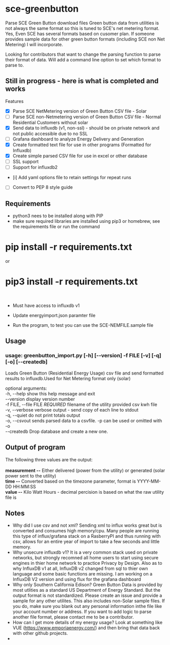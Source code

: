 # sce-greenbutton
Parse SCE Green Button download files
Green button data from utilities is not always the same format so this is tuned to SCE's net metering format.  Yes, Even SCE has several formats based on cusomer plan.
If someone provides sample data for other green button formats (including SCE non Net Metering) I will incorporate.  

Looking for contributors that want to change the parsing function to parse their format of data.  Will add a command line option to set which format to parse to. 

## Still in progress - here is what is completed and works

Features
- [X] Parse SCE NetMetering version of Green Button CSV file - Solar
- [ ] Parse SCE non-Netmetering version of Green Button CSV file - Normal Residential Customers without solar
- [X] Send data to influxdb (v1, non-ssl) - should be on private network and not public accessible due to no SSL
- [ ] Grafana dashboard to analyze Energy Delivery and Generation
- [X] Create formatted text file for use in other programs (Formatted for Influxdb)
- [X] Create simple parsed CSV file for use in excel or other database
- [ ] SSL support
- [ ] Support for influxdb2
- [i] Add yaml options file to retain settings for repeat runs
- [ ] Convert to PEP 8 style guide

## Requirements
- python3 nees to be installed along with PIP
- make sure required libraries are installed using pip3 or homebrew, see the requirements file or run the command
# pip install -r requirements.txt
 or
# pip3 install -r requirements.txt
<br>

- Must have access to influxdb v1 

- Update energyimport.json paramter file

- Run the program, to test you can use the SCE-NEMFILE.sample file

## Usage
### usage: greenbutton_import.py [-h] [--version] -f FILE [-v] [-q]  [-o] [--createdb]

Loads Green Button (Residential Energy Usage) csv file and send formatted results to influxdb.Used for Net Metering format only (solar)

optional arguments:
<br>  -h, --help            show this help message and exit
<br>   --version             display version number
<br>   -f FILE, --file FILE  *REQUIRED* filename of the utility provided csv kwh file
<br>   -v, --verbose         verbose output - send copy of each line to stdout
<br>   -q, --quiet           do not print totals output
<br>   -o, --csvout          sends parsed data to a csvfile. -p can be used or omitted with -o
<br>   --createdb            Drop database and create a new one.

## Output of program 
The following three values are the output:<br>
<br><b>measurement --</b> Either delivered (power from the utility)  or generated (solar power sent to the utility)
<br><b>time --</b> Converted based on the timezone parameter, format is YYYY-MM-DD HH:MM:SS
<br><b>value --</b>  Kilo Watt Hours - decimal percision is based on what the raw utility file is


## Notes ##
- Why did I use csv and not xml?  Sending xml to influx works great but is converted and consumes high memory/cpu.  Many people are running this type of influx/grafana stack on a RasberryPI and thus running with csv, allows for an entire year of import to take a few seconds and little memory. 
- Why unsecure influxdb v1? It is a very common stack used on private networks, but strongly recomned all home users to start using secure engines in thier home network to practice Privacy by Design.   Also as to why InfluxDB v1 at all, InfluxDB v2 changed from sql to thier own language and some basic functions are missing.  I am working on a InfluxDB V2 version and using flux for the grafana dashboard
- Why only Southern California Edison?  Green Button Data is provided by most utlities as a standard US Department of Energy Standard. But the output format is not standardized.  Please create an issue and provide a sample for any other utilites.  This also includes non-Solar sample files.  If you do, make sure you blank out any personal information inthe file like your account number or address.  If you want to add logic to parse another file format, please contact me to be a contributor.  
- How can I get more details of my energy usage?  Look at something like VUE (https://www.emporiaenergy.com/) and then bring that data back with other github projects.
- 
